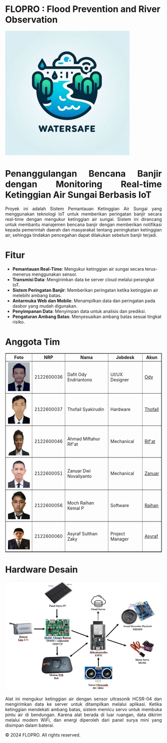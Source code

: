 # FLOPRO : Flood Prevention and River Observation
<!DOCTYPE html>
<html lang="id">
<head>
    <meta charset="UTF-8">
    <meta name="viewport" content="width=device-width, initial-scale=1.0">
    <meta http-equiv="X-UA-Compatible" content="ie=edge">
    <img src= "https://github.com/RaihanKP10/FLOPRO-Flood-Prevention-and-River-Observation/blob/main/Assets/logo%20watersafe.jpg"  width = 400 align-items = center>

</head>
    <div align="justify">
        <h1>Penanggulangan Bencana Banjir dengan Monitoring Real-time Ketinggian Air Sungai Berbasis IoT</h1>
        <p>Proyek ini adalah Sistem Pemantauan Ketinggian Air Sungai yang menggunakan teknologi IoT untuk memberikan peringatan banjir secara real-time dengan mengukur ketinggian air sungai. Sistem ini dirancang untuk membantu manajemen bencana banjir dengan memberikan notifikasi kepada pemerintah daerah dan masyarakat tentang peningkatan ketinggian air, sehingga tindakan pencegahan dapat dilakukan sebelum banjir terjadi.</p>
    </div>
    <div>
        <h1>Fitur</h1>
        <ul>
            <li><b>Pemantauan Real-Time</b>: Mengukur ketinggian air sungai secara terus-menerus menggunakan sensor.</li>
            <li><b>Transmisi Data</b>: Mengirimkan data ke server cloud melalui perangkat IoT.</li>
            <li><b>Sistem Peringatan Banjir</b>: Memberikan peringatan ketika ketinggian air melebihi ambang batas.</li>
            <li><b>Antarmuka Web dan Mobile</b>: Menampilkan data dan peringatan pada dasbor yang mudah digunakan.</li>
            <li><b>Penyimpanan Data</b>: Menyimpan data untuk analisis dan prediksi.</li>
            <li><b>Pengaturan Ambang Batas</b>: Menyesuaikan ambang batas sesuai tingkat risiko.</li>
        </ul>
    </div>
    <div>
        <h1>Anggota Tim</h1>
        <table style="width:100%" border="1px" cellspacing="0" cellpadding="10">
            <tr>
                <th>Foto</th>
                <th>NRP</th>
                <th>Nama</th>
                <th>Jobdesk</th>
                <th>Akun</th>
            </tr>
            <tr>
                <td align="center"><img src="https://github.com/RaihanKP10/FLOPRO-Flood-Prevention-and-River-Observation/blob/main/Assets/Screenshot%202024-10-28%20101007.png" alt="Foto Ody" width="100"></td>
                <td>2122600036</td>
                <td>Dafit Ody Endriantono</td>
                <td>UI/UX Designer</td>
                <td><a href="https://github.com/DafitOdy-In">Ody</a></td>
            </tr>
            <tr>
                <td align="center"><img src="https://github.com/RaihanKP10/FLOPRO-Flood-Prevention-and-River-Observation/blob/main/Assets/Screenshot%202024-10-28%20101120.png" alt="Foto Thofail" width="100"></td>
                <td>2122600037</td>
                <td>Thofail Syakirudin</td>
                <td>Hardware</td>
                <td><a href="https://github.com/DzavanTS">Thofail</a></td>
            </tr>
            <tr>
                <td align="center"><img src="https://github.com/RaihanKP10/FLOPRO-Flood-Prevention-and-River-Observation/blob/main/Assets/Screenshot%202024-10-28%20101217.png" alt="Foto Rif'at" width="100"></td>
                <td>2122600046</td>
                <td>Ahmad Miftahur Rif'at</td>
                <td>Mechanical</td>
                <td><a href="#">Rif'at</a></td>
            </tr>
            <tr>
                <td align="center"><img src="https://github.com/RaihanKP10/FLOPRO-Flood-Prevention-and-River-Observation/blob/main/Assets/Screenshot%202024-10-28%20101243.png" alt="Foto Zanuar" width="100"></td>
                <td>2122600051</td>
                <td>Zanuar Dwi Novaliyanto</td>
                <td>Mechanical</td>
                <td><a href="https://github.com/ZanuarDwiNovaliyanto">Zanuar</a></td>
            </tr>
            <tr>
                <td align="center"><img src="https://github.com/RaihanKP10/FLOPRO-Flood-Prevention-and-River-Observation/blob/main/Assets/Screenshot%202024-10-28%20101315.png" alt="Foto Raihan" width="100"></td>
                <td>2122600056</td>
                <td>Moch Raihan Kemal P</td>
                <td>Software</td>
                <td><a href="https://github.com/RaihanKP10">Raihan</a></td>
            </tr>
            <tr>
                <td align="center"><img src="https://github.com/RaihanKP10/FLOPRO-Flood-Prevention-and-River-Observation/blob/main/Assets/Screenshot%202024-10-28%20101343.png" alt="Foto Asyraf" width="100"></td>
                <td>2122600060</td>
                <td>Asyraf Sulthan Zaky</td>
                <td>Project Manager</td>
                <td><a href="https://github.com/AsyrafSinclair">Asyraf</a></td>
            </tr>
        </table>
    </div>
    <div align="justify">
        <h1>Hardware Desain</h1>
        <img src="https://github.com/RaihanKP10/FLOPRO-Flood-Prevention-and-River-Observation/blob/main/Hardware/Blok%20Diagram%20v1.png" width="1000">
        <p>Alat ini mengukur ketinggian air dengan sensor ultrasonik HCSR-04 dan mengirimkan data ke server untuk ditampilkan melalui aplikasi. Ketika ketinggian mendekati ambang batas, sistem memicu servo untuk membuka pintu air di bendungan. Karena alat berada di luar ruangan, data dikirim melalui modem WiFi, dan energi diperoleh dari panel surya mini yang disimpan dalam baterai.</p>
    </div>

 <footer>
    <p>&copy; 2024 FLOPRO. All rights reserved.</p>
 </footer>
</body>
</html>
